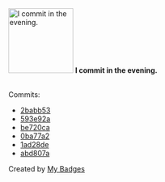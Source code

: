 <img src="https://my-badges.github.io/my-badges/evening-commits.png" alt="I commit in the evening." title="I commit in the evening." width="128">
<strong>I commit in the evening.</strong>
<br><br>

Commits:

- <a href="https://github.com/VatsalSy/zed-gruvbox_custom_themes/commit/2babb53883fe3b044a92dba37c5438323f823733">2babb53</a>
- <a href="https://github.com/VatsalSy/pdf-ocr-mistral/commit/593e92af77c5c29d75a14ffd0ca43b8662c57510">593e92a</a>
- <a href="https://github.com/VatsalSy/battery-batt-control/commit/be720ca2cf07a89b651ec4ddcef4d56eed6222ad">be720ca</a>
- <a href="https://github.com/VatsalSy/battery-batt-control/commit/0ba77a2bf728b3328040eefba7714520287d6101">0ba77a2</a>
- <a href="https://github.com/VatsalSy/battery-batt-control/commit/1ad28de3d30b494ae8e0b9aac32ab997ede2d135">1ad28de</a>
- <a href="https://github.com/VatsalSy/RemindersSync/commit/abd807a7759c5b56a88559515b3bd825e940834e">abd807a</a>


Created by <a href="https://github.com/my-badges/my-badges">My Badges</a>